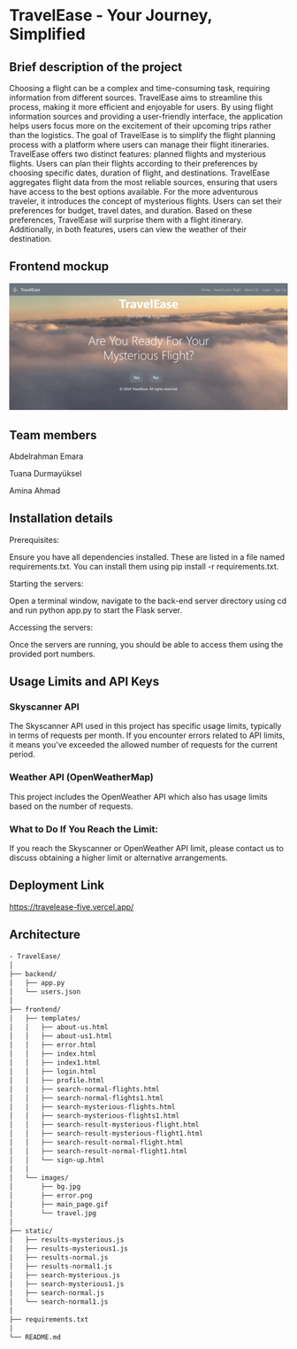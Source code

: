 # TravelEase - Your Journey, Simplified

## Brief description of the project
Choosing a flight can be a complex and time-consuming task, requiring information from different sources. TravelEase aims to streamline this process, making it more efficient and enjoyable for users. By using flight information sources and providing a user-friendly interface, the application helps users focus more on the excitement of their upcoming trips rather than the logistics. The goal of TravelEase is to simplify the flight planning process with a platform where users can manage their flight itineraries. TravelEase offers two distinct features: planned flights and mysterious flights. Users can plan their flights according to their preferences by choosing specific dates, duration of flight, and destinations. TravelEase aggregates flight data from the most reliable sources, ensuring that users have access to the best options available. For the more adventurous traveler, it introduces the concept of mysterious flights. Users can set their preferences for budget, travel dates, and duration. Based on these preferences, TravelEase will surprise them with a flight itinerary. Additionally, in both features, users can view the weather of their destination.
## Frontend mockup
![alt text](frontend_ss.png)
## Team members
Abdelrahman Emara

Tuana Durmayüksel 

Amina Ahmad
## Installation details
Prerequisites:

Ensure you have all dependencies installed. These are listed in a file named requirements.txt. You can install them using pip install -r requirements.txt.

Starting the servers:

Open a terminal window, navigate to the back-end server directory using cd and run python app.py to start the Flask server.

Accessing the servers:

Once the servers are running, you should be able to access them using the provided port numbers.

## Usage Limits and API Keys
### Skyscanner API
The Skyscanner API used in this project has specific usage limits, typically in terms of requests per month. If you encounter errors related to API limits, it means you've exceeded the allowed number of requests for the current period.

### Weather API (OpenWeatherMap)
This project includes the OpenWeather API which also has usage limits based on the number of requests.

### What to Do If You Reach the Limit:
If you reach the Skyscanner or OpenWeather API limit, please contact us to discuss obtaining a higher limit or alternative arrangements.


## Deployment Link
https://travelease-five.vercel.app/

## Architecture
    - TravelEase/
    │
    ├── backend/
    │   ├── app.py     
    │   └── users.json                                 
    │
    ├── frontend/
    │   ├── templates/  
    │   │   ├── about-us.html    
    │   │   ├── about-us1.html    
    │   │   ├── error.html       
    │   │   ├── index.html
    │   │   ├── index1.html       
    │   │   ├── login.html
    │   │   ├── profile.html
    │   │   ├── search-normal-flights.html 
    │   │   ├── search-normal-flights1.html 
    │   │   ├── search-mysterious-flights.html 
    │   │   ├── search-mysterious-flights1.html 
    │   │   ├── search-result-mysterious-flight.html 
    │   │   ├── search-result-mysterious-flight1.html 
    │   │   ├── search-result-normal-flight.html      
    │   │   ├── search-result-normal-flight1.html      
    │   │   └── sign-up.html                 
    │   │
    │   └── images/
    │       ├── bg.jpg       
    │       ├── error.png
    │       ├── main_page.gif
    │       └── travel.jpg   
    │
    ├── static/
    │   ├── results-mysterious.js   
    │   ├── results-mysterious1.js    
    │   ├── results-normal.js    
    │   ├── results-normal1.js    
    │   ├── search-mysterious.js   
    │   ├── search-mysterious1.js   
    │   ├── search-normal.js    
    │   └── search-normal1.js   
    │
    ├── requirements.txt
    │
    └── README.md 